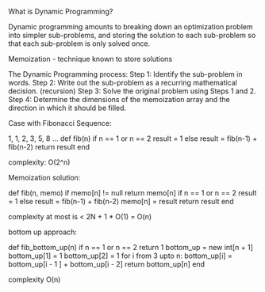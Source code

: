 What is Dynamic Programming?

Dynamic programming amounts to breaking down an optimization problem into simpler sub-problems, and storing the solution to each sub-problem so that each sub-problem is only solved once.

Memoization - technique known to store solutions


The Dynamic Programming process:
Step 1: Identify the sub-problem in words.
Step 2: Write out the sub-problem as a recurring mathematical decision. (recursion)
Step 3: Solve the original problem using Steps 1 and 2.
Step 4: Determine the dimensions of the memoization array and the direction in which it should be filled.


Case with Fibonacci Sequence:

1, 1, 2, 3, 5, 8 ...
def fib(n)
  if n == 1 or n == 2
  result = 1
  else
  result = fib(n-1) + fib(n-2)
return result
end

complexity: O(2^n)


Memoization solution:


def fib(n, memo)
if memo[n]  != null
return memo[n]
if n == 1 or n == 2
result = 1
else
result = fib(n-1) + fib(n-2)
memo[n] = result
return result
end

complexity at most is < 2N + 1 * O(1) = O(n)


bottom up approach:

def fib_bottom_up(n)
  if n == 1 or n == 2
  return 1
  bottom_up = new int[n + 1]
  bottom_up[1] = 1
  bottom_up[2] = 1
  for i from 3 upto n:
  bottom_up[i] = bottom_up[i - 1 ] + bottom_up[i - 2]
  return bottom_up[n]
end

complexity O(n)
